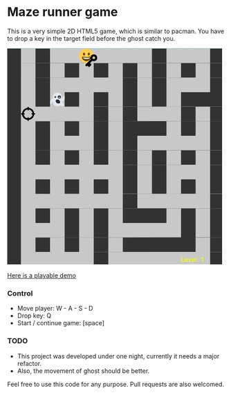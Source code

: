 # Maze runner game

This is a very simple 2D HTML5 game, which is similar to pacman. You have to drop a key in the target field before the ghost catch you.

![Screenshot](.github/screenshot.jpg "Screenshot")

[Here is a playable demo](https://dadikovi.github.io/maze-runner-game-demo.html)

### Control

- Move player: W - A - S - D
- Drop key: Q
- Start / continue game: [space]

### TODO

- This project was developed under one night, currently it needs a major refactor.
- Also, the movement of ghost should be better.

Feel free to use this code for any purpose. Pull requests are also welcomed.
